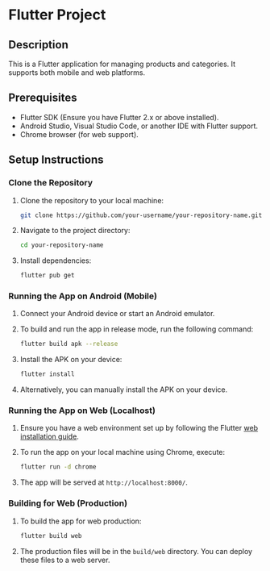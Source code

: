 # Flutter Project

## Description
This is a Flutter application for managing products and categories. It supports both mobile and web platforms.

## Prerequisites
- Flutter SDK (Ensure you have Flutter 2.x or above installed).
- Android Studio, Visual Studio Code, or another IDE with Flutter support.
- Chrome browser (for web support).

## Setup Instructions

### Clone the Repository
1. Clone the repository to your local machine:

    ```bash
    git clone https://github.com/your-username/your-repository-name.git
    ```

2. Navigate to the project directory:

    ```bash
    cd your-repository-name
    ```

3. Install dependencies:

    ```bash
    flutter pub get
    ```

### Running the App on Android (Mobile)
1. Connect your Android device or start an Android emulator.
2. To build and run the app in release mode, run the following command:

    ```bash
    flutter build apk --release
    ```

3. Install the APK on your device:

    ```bash
    flutter install
    ```

4. Alternatively, you can manually install the APK on your device.

### Running the App on Web (Localhost)
1. Ensure you have a web environment set up by following the Flutter [web installation guide](https://flutter.dev/docs/get-started/web).
2. To run the app on your local machine using Chrome, execute:

    ```bash
    flutter run -d chrome
    ```

3. The app will be served at `http://localhost:8000/`.

### Building for Web (Production)
1. To build the app for web production:

    ```bash
    flutter build web
    ```

2. The production files will be in the `build/web` directory. You can deploy these files to a web server.

